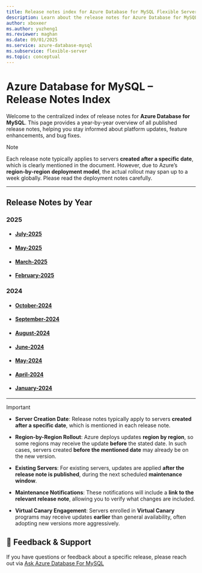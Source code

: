 ```yaml
---
title: Release notes index for Azure Database for MySQL Flexible Server
description: Learn about the release notes for Azure Database for MySQL Flexible Server.
author: xboxeer
ms.author: yuzheng1
ms.reviewer: maghan
ms.date: 09/01/2025
ms.service: azure-database-mysql
ms.subservice: flexible-server
ms.topic: conceptual
---
```



# Azure Database for MySQL – Release Notes Index

Welcome to the centralized index of release notes for **Azure Database for MySQL**. This page provides a year-by-year overview of all published release notes, helping you stay informed about platform updates, feature enhancements, and bug fixes.

> [!NOTE]
> Each release note typically applies to servers **created after a specific date**, which is clearly mentioned in the document. However, due to Azure’s **region-by-region deployment model**, the actual rollout may span up to a week globally. Please read the deployment notes carefully.

---

## Release Notes by Year

### 2025
- #### [July-2025](./release-notes/july-2025.md)
- #### [May-2025](./release-notes/may-2025.md)
- #### [March-2025](./release-notes/march-2025.md)
- #### [February-2025](./release-notes/february-2025.md)

### 2024
- #### [October-2024](./release-notes/october-2024.md)
- #### [September-2024](./release-notes/september-2024.md)
- #### [August-2024](./release-notes/august-2024.md)
- #### [June-2024](./release-notes/june-2024.md)
- #### [May-2024](./release-notes/may-2024.md)
- #### [April-2024](./release-notes/april-2024.md)
- #### [January-2024](./release-notes/january-2024.md)

---

> [!IMPORTANT]
>
> - **Server Creation Date**: Release notes typically apply to servers **created after a specific date**, which is mentioned in each release note.
>
> - **Region-by-Region Rollout**: Azure deploys updates **region by region**, so some regions may receive the update **before** the stated date. In such cases, servers created **before the mentioned date** may already be on the new version.
>
>- **Existing Servers**: For existing servers, updates are applied **after the release note is published**, during the next scheduled **maintenance window**.
>
>- **Maintenance Notifications**: These notifications will include a **link to the relevant release note**, allowing you to verify what changes are included.
>
>- **Virtual Canary Engagement**: Servers enrolled in **Virtual Canary** programs may receive updates **earlier** than general availability, often adopting new versions more aggressively.
>

## 💬 Feedback & Support

If you have questions or feedback about a specific release, please reach out via [Ask Azure Database For MySQL](mailto:AskAzureDBforMySQL@service.microsoft.com)
